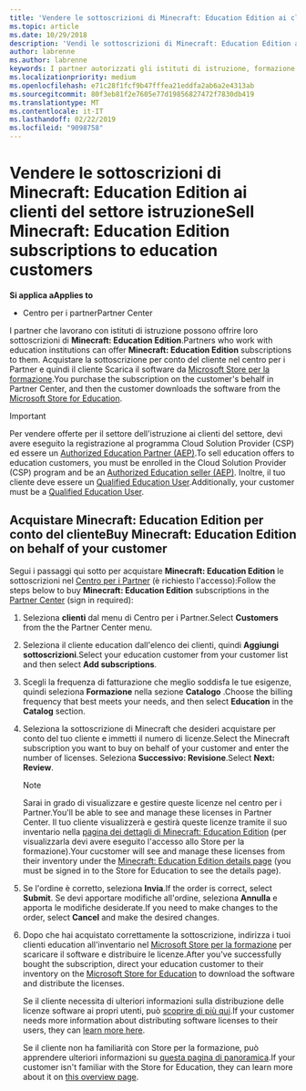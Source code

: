 ```yaml
---
title: 'Vendere le sottoscrizioni di Minecraft: Education Edition ai clienti del settore istruzione'
ms.topic: article
ms.date: 10/29/2018
description: 'Vendi le sottoscrizioni di Minecraft: Education Edition ai clienti qualificati del settore istruzione.'
author: labrenne
ms.author: labrenne
keywords: I partner autorizzati gli istituti di istruzione, formazione, vendere a education, gli istituti di istruzione
ms.localizationpriority: medium
ms.openlocfilehash: e71c28f1fcf9b47fffea21eddfa2ab6a2e4313ab
ms.sourcegitcommit: 80f3eb81f2e7605e77d19856827472f7830db419
ms.translationtype: MT
ms.contentlocale: it-IT
ms.lasthandoff: 02/22/2019
ms.locfileid: "9098758"
---
```

# <a name="sell-minecraft-education-edition-subscriptions-to-education-customers"></a><span data-ttu-id="94f5c-104">Vendere le sottoscrizioni di Minecraft: Education Edition ai clienti del settore istruzione</span><span class="sxs-lookup"><span data-stu-id="94f5c-104">Sell Minecraft: Education Edition subscriptions to education customers</span></span>

**<span data-ttu-id="94f5c-105">Si applica a</span><span class="sxs-lookup"><span data-stu-id="94f5c-105">Applies to</span></span>**

-  <span data-ttu-id="94f5c-106">Centro per i partner</span><span class="sxs-lookup"><span data-stu-id="94f5c-106">Partner Center</span></span>

<span data-ttu-id="94f5c-107">I partner che lavorano con istituti di istruzione possono offrire loro sottoscrizioni di **Minecraft: Education Edition**.</span><span class="sxs-lookup"><span data-stu-id="94f5c-107">Partners who work with education institutions can offer **Minecraft: Education Edition** subscriptions to them.</span></span> <span data-ttu-id="94f5c-108">Acquistare la sottoscrizione per conto del cliente nel centro per i Partner e quindi il cliente Scarica il software da [Microsoft Store per la formazione](https://educationstore.microsoft.com).</span><span class="sxs-lookup"><span data-stu-id="94f5c-108">You purchase the subscription on the customer's behalf in Partner Center, and then the customer downloads the software from the [Microsoft Store for Education](https://educationstore.microsoft.com).</span></span> 

>[!IMPORTANT]
><span data-ttu-id="94f5c-109">Per vendere offerte per il settore dell'istruzione ai clienti del settore, devi avere eseguito la registrazione al programma Cloud Solution Provider (CSP) ed essere un [Authorized Education Partner (AEP)](https://www.mepn.com).</span><span class="sxs-lookup"><span data-stu-id="94f5c-109">To sell education offers to education customers, you must be enrolled in the Cloud Solution Provider (CSP) program and be an [Authorized Education seller (AEP)](https://www.mepn.com).</span></span> <span data-ttu-id="94f5c-110">Inoltre, il tuo cliente deve essere un [Qualified Education User](https://www.microsoftvolumelicensing.com/DocumentSearch.aspx?Mode=3&DocumentTypeId=7).</span><span class="sxs-lookup"><span data-stu-id="94f5c-110">Additionally, your customer must be a [Qualified Education User](https://www.microsoftvolumelicensing.com/DocumentSearch.aspx?Mode=3&DocumentTypeId=7).</span></span>  

 
## <a name="buy-minecraft-education-edition-on-behalf-of-your-customer"></a><span data-ttu-id="94f5c-111">Acquistare **Minecraft: Education Edition** per conto del cliente</span><span class="sxs-lookup"><span data-stu-id="94f5c-111">Buy **Minecraft: Education Edition** on behalf of your customer</span></span>

<span data-ttu-id="94f5c-112">Segui i passaggi qui sotto per acquistare **Minecraft: Education Edition** le sottoscrizioni nel [Centro per i Partner](https://partnercenter.microsoft.com/pcv/dashboard/overview
) (è richiesto l'accesso):</span><span class="sxs-lookup"><span data-stu-id="94f5c-112">Follow the steps below to buy **Minecraft: Education Edition** subscriptions in the [Partner Center](https://partnercenter.microsoft.com/pcv/dashboard/overview
) (sign in required):</span></span>

  1.  <span data-ttu-id="94f5c-113">Seleziona **clienti** dal menu di Centro per i Partner.</span><span class="sxs-lookup"><span data-stu-id="94f5c-113">Select **Customers** from the the Partner Center menu.</span></span>
  
  2.  <span data-ttu-id="94f5c-114">Seleziona il cliente education dall'elenco dei clienti, quindi **Aggiungi sottoscrizioni**.</span><span class="sxs-lookup"><span data-stu-id="94f5c-114">Select your education customer from your customer list and then select **Add subscriptions**.</span></span>
  
  3.  <span data-ttu-id="94f5c-115">Scegli la frequenza di fatturazione che meglio soddisfa le tue esigenze, quindi seleziona **Formazione** nella sezione **Catalogo** .</span><span class="sxs-lookup"><span data-stu-id="94f5c-115">Choose the billing frequency that best meets your needs, and then select **Education** in the **Catalog** section.</span></span>

  4.  <span data-ttu-id="94f5c-116">Seleziona la sottoscrizione di Minecraft che desideri acquistare per conto del tuo cliente e immetti il numero di licenze.</span><span class="sxs-lookup"><span data-stu-id="94f5c-116">Select the Minecraft subscription you want to buy on behalf of your customer and enter the number of licenses.</span></span> <span data-ttu-id="94f5c-117">Seleziona **Successivo: Revisione**.</span><span class="sxs-lookup"><span data-stu-id="94f5c-117">Select **Next: Review**.</span></span>

      >[!NOTE]
      ><span data-ttu-id="94f5c-118">Sarai in grado di visualizzare e gestire queste licenze nel centro per i Partner.</span><span class="sxs-lookup"><span data-stu-id="94f5c-118">You'll be able to see and manage these licenses in Partner Center.</span></span> <span data-ttu-id="94f5c-119">Il tuo cliente visualizzerà e gestirà queste licenze tramite il suo inventario nella [pagina dei dettagli di Minecraft: Education Edition](https://educationstore.microsoft.com/en-us/store/details/minecraft-education-edition/9nblggh4r2r6) (per visualizzarla devi avere eseguito l'accesso allo Store per la formazione).</span><span class="sxs-lookup"><span data-stu-id="94f5c-119">Your cucstomer will see and manage these licenses from their inventory under the [Minecraft: Education Edition details page](https://educationstore.microsoft.com/en-us/store/details/minecraft-education-edition/9nblggh4r2r6) (you must be signed in to the Store for Education to see the details page).</span></span> 

  5.  <span data-ttu-id="94f5c-120">Se l'ordine è corretto, seleziona **Invia**.</span><span class="sxs-lookup"><span data-stu-id="94f5c-120">If the order is correct, select **Submit**.</span></span> <span data-ttu-id="94f5c-121">Se devi apportare modifiche all'ordine, seleziona **Annulla** e apporta le modifiche desiderate.</span><span class="sxs-lookup"><span data-stu-id="94f5c-121">If you need to make changes to the order, select **Cancel** and make the desired changes.</span></span>   

  6.  <span data-ttu-id="94f5c-122">Dopo che hai acquistato correttamente la sottoscrizione, indirizza i tuoi clienti education all'inventario nel [Microsoft Store per la formazione](https://educationstore.microsoft.com) per scaricare il software e distribuire le licenze.</span><span class="sxs-lookup"><span data-stu-id="94f5c-122">After you've successfully bought the subscription, direct your education customer to their inventory on the [Microsoft Store for Education](https://educationstore.microsoft.com) to download the software and distribute the licenses.</span></span>

      <span data-ttu-id="94f5c-123">Se il cliente necessita di ulteriori informazioni sulla distribuzione delle licenze software ai propri utenti, può [scoprire di più qui](https://docs.microsoft.com/education/windows/school-get-minecraft#distribute-minecraft).</span><span class="sxs-lookup"><span data-stu-id="94f5c-123">If your customer needs more information about distributing software licenses to their users, they can [learn more here](https://docs.microsoft.com/education/windows/school-get-minecraft#distribute-minecraft).</span></span>  
  
      <span data-ttu-id="94f5c-124">Se il cliente non ha familiarità con Store per la formazione, può apprendere ulteriori informazioni su [questa pagina di panoramica](https://docs.microsoft.com/microsoft-store/windows-store-for-business-overview).</span><span class="sxs-lookup"><span data-stu-id="94f5c-124">If your customer isn't familiar with the Store for Education, they can learn more about it on [this overview page](https://docs.microsoft.com/microsoft-store/windows-store-for-business-overview).</span></span>  

      

